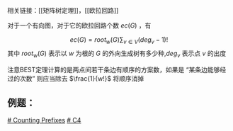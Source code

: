 相关链接：[[矩阵树定理]]，[[欧拉回路]]

对于一个有向图，对于它的欧拉回路个数 $ec(G)$ ，有

$$ec(G)=root_{w}(G)\sum_{v\in V}(deg_v -1)!$$其中 $root_w(G)$ 表示以 $w$ 为根的 $G$ 的外向生成树有多少种,$deg_v$ 表示点 $v$ 的出度

注意BEST定理计算的是两点间若干条边有顺序的方案数，如果是 “某条边能够经过的次数” 则应当除去 $\frac{1}{w!}$ 将顺序消掉

## 例题：

[# Counting Prefixes](https://www.luogu.com.cn/problem/CF1919E)
[# C4](https://www.luogu.com.cn/problem/AT_agc051_d)

